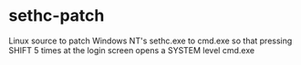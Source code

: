# sethc-patch
Linux source to patch Windows NT's sethc.exe to cmd.exe so that pressing SHIFT 5 times at the login screen opens a SYSTEM level cmd.exe
